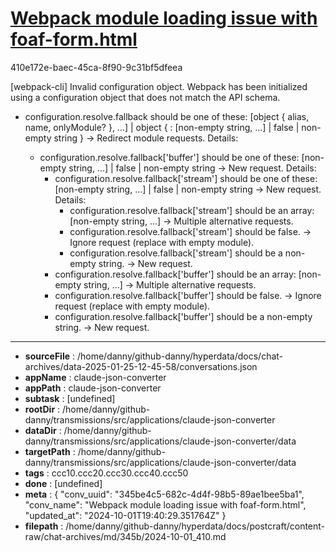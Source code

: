 # [Webpack module loading issue with foaf-form.html](https://claude.ai/chat/345be4c5-682c-4d4f-98b5-89ae1bee5ba1)

410e172e-baec-45ca-8f90-9c31bf5dfeea

[webpack-cli] Invalid configuration object. Webpack has been initialized using a configuration object that does not match the API schema.
 - configuration.resolve.fallback should be one of these:
   [object { alias, name, onlyModule? }, ...] | object { <key>: [non-empty string, ...] | false | non-empty string }
   -> Redirect module requests.
   Details:
    * configuration.resolve.fallback['buffer'] should be one of these:
      [non-empty string, ...] | false | non-empty string
      -> New request.
      Details:
       * configuration.resolve.fallback['stream'] should be one of these:
         [non-empty string, ...] | false | non-empty string
         -> New request.
         Details:
          * configuration.resolve.fallback['stream'] should be an array:
            [non-empty string, ...]
            -> Multiple alternative requests.
          * configuration.resolve.fallback['stream'] should be false.
            -> Ignore request (replace with empty module).
          * configuration.resolve.fallback['stream'] should be a non-empty string.
            -> New request.
       * configuration.resolve.fallback['buffer'] should be an array:
         [non-empty string, ...]
         -> Multiple alternative requests.
       * configuration.resolve.fallback['buffer'] should be false.
         -> Ignore request (replace with empty module).
       * configuration.resolve.fallback['buffer'] should be a non-empty string.
         -> New request.

---

* **sourceFile** : /home/danny/github-danny/hyperdata/docs/chat-archives/data-2025-01-25-12-45-58/conversations.json
* **appName** : claude-json-converter
* **appPath** : claude-json-converter
* **subtask** : [undefined]
* **rootDir** : /home/danny/github-danny/transmissions/src/applications/claude-json-converter
* **dataDir** : /home/danny/github-danny/transmissions/src/applications/claude-json-converter/data
* **targetPath** : /home/danny/github-danny/transmissions/src/applications/claude-json-converter/data
* **tags** : ccc10.ccc20.ccc30.ccc40.ccc50
* **done** : [undefined]
* **meta** : {
  "conv_uuid": "345be4c5-682c-4d4f-98b5-89ae1bee5ba1",
  "conv_name": "Webpack module loading issue with foaf-form.html",
  "updated_at": "2024-10-01T19:40:29.351764Z"
}
* **filepath** : /home/danny/github-danny/hyperdata/docs/postcraft/content-raw/chat-archives/md/345b/2024-10-01_410.md